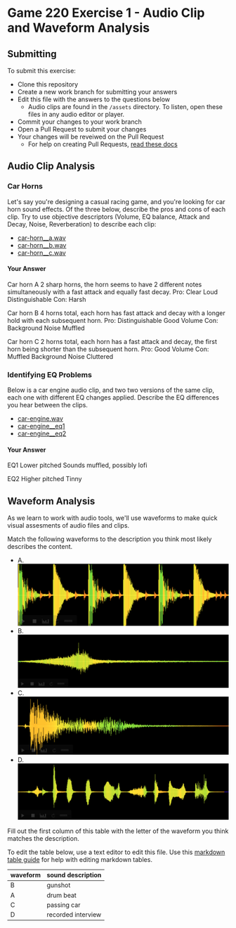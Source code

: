 # Game 220 Exercise 1 - Audio Clip and Waveform Analysis

## Submitting

To submit this exercise: 
- Clone this repository
- Create a new work branch for submitting your answers
- Edit this file with the answers to the questions below
  - Audio clips are found in the `/assets` directory. To listen, open these files in any audio editor or player.
- Commit your changes to your work branch
- Open a Pull Request to submit your changes
- Your changes will be reveiwed on the Pull Request
  - For help on creating Pull Requests, [read these docs](https://docs.github.com/en/pull-requests/collaborating-with-pull-requests/proposing-changes-to-your-work-with-pull-requests/about-pull-requests)


## Audio Clip Analysis


### Car Horns

Let's say you're designing a casual racing game, and you're looking for car horn sound effects. Of the three below, describe the pros and cons of each clip. Try to use objective descriptors (Volume, EQ balance, Attack and Decay, Noise, Reverberation) to describe each clip:

- [car-horn__a.wav](/assets/car-horn__a.wav?raw=1)
- [car-horn__b.wav](/assets/car-horn__b.wav?raw=1)
- [car-horn__c.wav](/assets/car-horn__c.wav?raw=1)

#### Your Answer
Car horn A
  2 sharp horns, the horn seems to have 2 different notes simultaneously with a fast attack and equally fast decay.
  Pro: Clear
       Loud
       Distinguishable
  Con: Harsh
       
Car horn B
  4 horns total, each horn has fast attack and decay with a longer hold with each subsequent horn. 
  Pro: Distinguishable
       Good Volume
  Con: Background Noise 
       Muffled

Car horn C
  2 horns total, each horn has a fast attack and decay, the first horn being shorter than the subsequent horn.
  Pro: Good Volume
  Con: Muffled
       Background Noise
       Cluttered
       
### Identifying EQ Problems

Below is a car engine audio clip, and two two versions of the same clip, each one with different EQ changes applied. Describe the EQ differences you hear between the clips.

- [car-engine.wav](/assets/car-engine.wav?raw=1) 
- [car-engine__eq1](/assets/car-engine__eq1.wav?raw=1)
- [car-engine__eq2](/assets/car-engine__eq2.wav?raw=1)

#### Your Answer
EQ1
  Lower pitched
  Sounds muffled, possibly lofi
  
EQ2
  Higher pitched
  Tinny
  

## Waveform Analysis

As we learn to work with audio tools, we'll use waveforms to make quick visual assesments of audio files and clips.

Match the following waveforms to the description you think most likely describes the content.

- A. ![Waveform A](/assets/waveform-a.png)
- B. ![Waveform B](/assets/waveform-b.png)
- C. ![Waveform C](/assets/waveform-c.png)
- D. ![Waveform D](/assets/waveform-d.png)

Fill out the first column of this table with the letter of the waveform you think matches the description.

To edit the table below, use a text editor to edit this file. Use this [markdown table guide](https://www.markdownguide.org/extended-syntax/#tables) for help with editing markdown tables.

| waveform | sound description |
| --- | --- |
|B | gunshot |
|A | drum beat |
|C | passing car |
|D | recorded interview |
